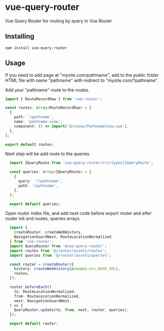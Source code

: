 # vue-query-router
Vue Query Router for routing by query in Vue Router

## Installing

`npm install vue-query-router`

## Usage
If you need to add page at "mysite.com/pathname",
add to the public folder HTML file with name "pathname"
with redirect to "mysite.com/?pathname".

Add your "pathname" route to the routes.

  ```ts
  import { RouteRecordRaw } from 'vue-router';

  const routes: Array<RouteRecordRaw> = [
    {
      path: '/pathname',
      name: 'pathname-view',
      component: () => import('@/views/PathnameView.vue'),
    },
  ];

  export default routes;
```

Next step will be add route to the queries.

```ts
  import IQueryRoute from 'vue-query-router/src/types/IQueryRoute';

  const queries: Array<IQueryRoute> = [
    {
      query: '/?pathname',
      path: '/pathname',
    },
  ];

  export default queries;
```

Open router index file, and add next code before export router
and after router init and routes, queries arrays.

```ts
  import {
    createRouter, createWebHistory,
    NavigationGuardNext, RouteLocationNormalized
  } from 'vue-router';
  import QueryRouter from '@vue-query-router';
  import routes from '@/router/assets/routes';
  import queries from '@/router/assets/queries';

  const router = createRouter({
    history: createWebHistory(process.env.BASE_URL),
    routes,
  });

  router.beforeEach((
    to: RouteLocationNormalized,
    from: RouteLocationNormalized,
    next: NavigationGuardNext,
  ) => {
    QueryRouter.update(to, from, next, router, queries);
  });

  export default router;
```
